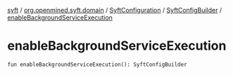 [syft](../../../index.md) / [org.openmined.syft.domain](../../index.md) / [SyftConfiguration](../index.md) / [SyftConfigBuilder](index.md) / [enableBackgroundServiceExecution](./enable-background-service-execution.md)

# enableBackgroundServiceExecution

`fun enableBackgroundServiceExecution(): SyftConfigBuilder`